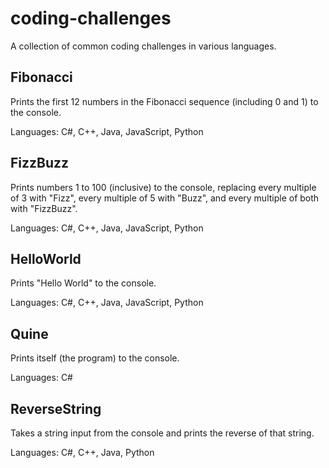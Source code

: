 # coding-challenges

A collection of common coding challenges in various languages.

## Fibonacci

Prints the first 12 numbers in the Fibonacci sequence (including 0 and 1) to the console.

Languages: C#, C++, Java, JavaScript, Python

## FizzBuzz

Prints numbers 1 to 100 (inclusive) to the console, replacing every multiple of 3 with "Fizz", every multiple of 5 with "Buzz", and every multiple of both with "FizzBuzz".

Languages: C#, C++, Java, JavaScript, Python

## HelloWorld

Prints "Hello World" to the console.

Languages: C#, C++, Java, JavaScript, Python

## Quine

Prints itself (the program) to the console.

Languages: C#

## ReverseString

Takes a string input from the console and prints the reverse of that string.

Languages: C#, C++, Java, Python
